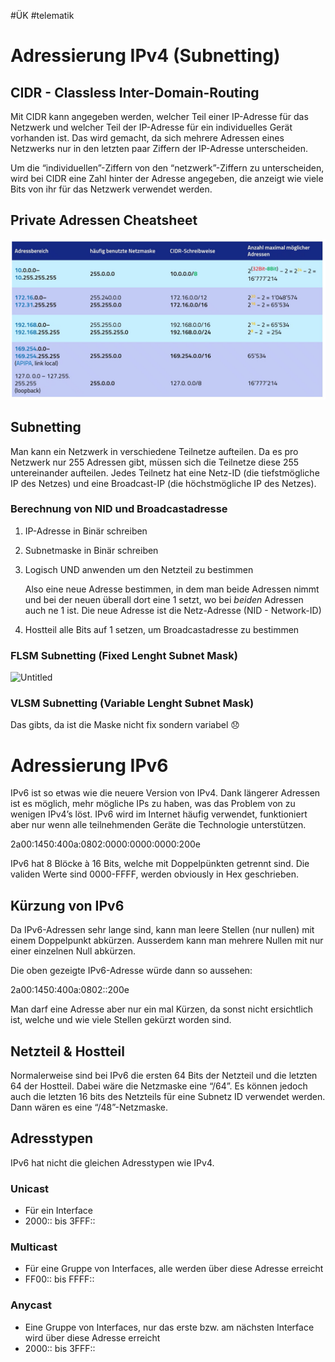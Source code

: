 #ÜK
#telematik
# Adressierung IPv4 (Subnetting)

## CIDR - Classless Inter-Domain-Routing

Mit CIDR kann angegeben werden, welcher Teil einer IP-Adresse für das Netzwerk und welcher Teil der IP-Adresse für ein individuelles Gerät vorhanden ist. Das wird gemacht, da sich mehrere Adressen eines Netzwerks nur in den letzten paar Ziffern der IP-Adresse unterscheiden. 

Um die “individuellen”-Ziffern von den “netzwerk”-Ziffern zu unterscheiden, wird bei CIDR eine Zahl hinter der Adresse angegeben, die anzeigt wie viele Bits von ihr für das Netzwerk verwendet werden.

## Private Adressen Cheatsheet

![Untitled](ÜK/ÜK%20-%20Telematik/Fotos%20&%20PDFs/Untitled%206.png)

## Subnetting

Man kann ein Netzwerk in verschiedene Teilnetze aufteilen. Da es pro Netzwerk nur 255 Adressen gibt, müssen sich die Teilnetze diese 255 untereinander aufteilen. Jedes Teilnetz hat eine Netz-ID (die tiefstmögliche IP des Netzes) und eine Broadcast-IP (die höchstmögliche IP des Netzes).

### Berechnung von NID und Broadcastadresse

1. IP-Adresse in Binär schreiben
2. Subnetmaske in Binär schreiben
3. Logisch UND anwenden um den Netzteil zu bestimmen
    
    Also eine neue Adresse bestimmen, in dem man beide Adressen nimmt und bei der neuen überall dort eine 1 setzt, wo bei *beiden* Adressen auch ne 1 ist. Die neue Adresse ist die Netz-Adresse (NID - Network-ID)
    
4. Hostteil alle Bits auf 1 setzen, um Broadcastadresse zu bestimmen

### FLSM Subnetting (Fixed Lenght Subnet Mask)

![Untitled](Untitled%201%203.png)

### VLSM Subnetting (Variable Lenght Subnet Mask)

Das gibts, da ist die Maske nicht fix sondern variabel 😞

# Adressierung IPv6

IPv6 ist so etwas wie die neuere Version von IPv4. Dank längerer Adressen ist es möglich, mehr mögliche IPs zu haben, was das Problem von zu wenigen IPv4’s löst. IPv6 wird im Internet häufig verwendet, funktioniert aber nur wenn alle teilnehmenden Geräte die Technologie unterstützen. 

2a00:1450:400a:0802:0000:0000:0000:200e

IPv6 hat 8 Blöcke à 16 Bits, welche mit Doppelpünkten getrennt sind. Die validen Werte sind 0000-FFFF, werden obviously in Hex geschrieben. 

## Kürzung von IPv6

Da IPv6-Adressen sehr lange sind, kann man leere Stellen (nur nullen) mit einem Doppelpunkt abkürzen. Ausserdem kann man mehrere Nullen mit nur einer einzelnen Null abkürzen.

Die oben gezeigte IPv6-Adresse würde dann so aussehen:

2a00:1450:400a:0802::200e

Man darf eine Adresse aber nur ein mal Kürzen, da sonst nicht ersichtlich ist, welche und wie viele Stellen gekürzt worden sind. 

## Netzteil & Hostteil

Normalerweise sind bei IPv6 die ersten 64 Bits der Netzteil und die letzten 64 der Hostteil. Dabei wäre die Netzmaske eine “/64”. Es können jedoch auch die letzten 16 bits des Netzteils für eine Subnetz ID verwendet werden. Dann wären es eine “/48”-Netzmaske.

## Adresstypen

IPv6 hat nicht die gleichen Adresstypen wie IPv4.

### Unicast

- Für ein Interface
- 2000:: bis 3FFF::

### Multicast

- Für eine Gruppe von Interfaces, alle werden über diese Adresse erreicht
- FF00:: bis FFFF::

### Anycast

- Eine Gruppe von Interfaces, nur das erste bzw. am nächsten Interface wird über diese Adresse erreicht
- 2000:: bis 3FFF::